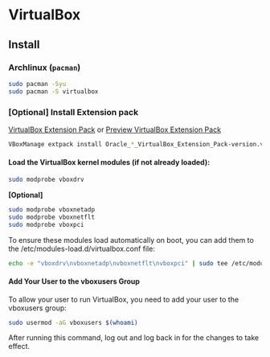 # VirtualBox

## Install

### Archlinux (`pacman`)

```bash
sudo pacman -Syu
sudo pacman -S virtualbox
```

### [Optional] Install Extension pack

[VirtualBox Extension Pack](https://www.virtualbox.org/wiki/Downloads) or [Preview VirtualBox Extension Pack](https://www.virtualbox.org/wiki/Download_Old_Builds)

```bash
VBoxManage extpack install Oracle_*_VirtualBox_Extension_Pack-version.vbox-extpack
```

#### Load the VirtualBox kernel modules (if not already loaded):

```bash
sudo modprobe vboxdrv
```

**[Optional]**

```bash
sudo modprobe vboxnetadp
sudo modprobe vboxnetflt
sudo modprobe vboxpci
```

To ensure these modules load automatically on boot, you can add them to the /etc/modules-load.d/virtualbox.conf file:

```bash
echo -e "vboxdrv\nvboxnetadp\nvboxnetflt\nvboxpci" | sudo tee /etc/modules-load.d/virtualbox.conf
```

#### **Add Your User to the vboxusers Group**

To allow your user to run VirtualBox, you need to add your user to the vboxusers group:

```bash
sudo usermod -aG vboxusers $(whoami)
```

After running this command, log out and log back in for the changes to take effect.
